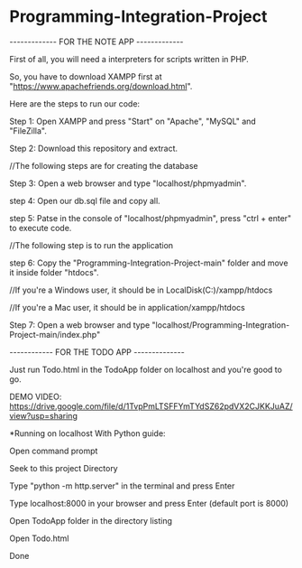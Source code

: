# Programming-Integration-Project

------------- FOR THE NOTE APP -------------

First of all, you will need a interpreters for scripts written in PHP. 

So, you have to download XAMPP first at "https://www.apachefriends.org/download.html".

Here are the steps to run our code:

Step 1: Open XAMPP and press "Start" on "Apache", "MySQL" and "FileZilla".

Step 2: Download this repository and extract.

//The following steps are for creating the database

Step 3: Open a web browser and type "localhost/phpmyadmin".

step 4: Open our db.sql file and copy all.

step 5: Patse in the console of "localhost/phpmyadmin", press "ctrl + enter" to execute code.

//The following step is to run the application

step 6: Copy the "Programming-Integration-Project-main" folder and move it inside folder "htdocs".

//If you're a Windows user, it should be in LocalDisk(C:)/xampp/htdocs

//If you're a Mac user, it should be in application/xampp/htdocs

Step 7: Open a web browser and type "localhost/Programming-Integration-Project-main/index.php"


------------ FOR THE TODO APP --------------

Just run Todo.html in the TodoApp folder on localhost and you're good to go.

DEMO VIDEO: https://drive.google.com/file/d/1TvpPmLTSFFYmTYdSZ62pdVX2CJKKJuAZ/view?usp=sharing

*Running on localhost With Python guide:

Open command prompt

Seek to this project Directory

Type "python -m http.server" in the terminal and press Enter

Type localhost:8000 in your browser and press Enter (default port is 8000)

Open TodoApp folder in the directory listing

Open Todo.html 

Done